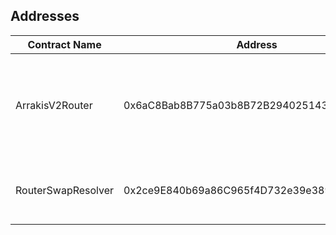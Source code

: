 ## Addresses

| Contract Name      | Address                                    | Networks                                                                                                          |
| ------------------ | ------------------------------------------ | ----------------------------------------------------------------------------------------------------------------- |
| ArrakisV2Router    | 0x6aC8Bab8B775a03b8B72B2940251432442f61B94 | [Ethereum][te], [Optimism][to], [Arbitrum][ta], [Base][tba], [BSC][tb], [Matic][tp], [Seplolia][ts], [Goerli][tg] |
| RouterSwapResolver | 0x2ce9E840b69a86C965f4D732e39e389fe69Fda51 | [Ethereum][me], [Matic][mp], [Optimism][mo], [Arbitrum][ma], [Goerli][mg]                                         |

[//]: # "These are reference links used in the body of this note and get stripped out when the markdown processor does its job. There is no need to format nicely because it shouldn't be seen. Thanks SO - http://stackoverflow.com/questions/4823468/store-comments-in-markdown-syntax"
[te]: https://etherscan.io/address/0x6aC8Bab8B775a03b8B72B2940251432442f61B94#code
[me]: https://etherscan.io/address/0x2ce9E840b69a86C965f4D732e39e389fe69Fda51#code
[tp]: https://polygonscan.com/address/0x6aC8Bab8B775a03b8B72B2940251432442f61B94#code
[mp]: https://polygonscan.com/address/0x2ce9E840b69a86C965f4D732e39e389fe69Fda51#code
[to]: https://optimistic.etherscan.io/address/0x6aC8Bab8B775a03b8B72B2940251432442f61B94#code
[mo]: https://optimistic.etherscan.io/address/0x2ce9E840b69a86C965f4D732e39e389fe69Fda51#code
[ta]: https://arbiscan.io/address/0x6aC8Bab8B775a03b8B72B2940251432442f61B94#code
[ma]: https://arbiscan.io/address/0x2ce9E840b69a86C965f4D732e39e389fe69Fda51#code
[tg]: https://goerli.etherscan.io/address/0x6aC8Bab8B775a03b8B72B2940251432442f61B94#code
[mg]: https://goerli.etherscan.io/address/0x2ce9E840b69a86C965f4D732e39e389fe69Fda51#code
[ts]: https://sepolia.etherscan.io/address/0x6aC8Bab8B775a03b8B72B2940251432442f61B94#code
[ms]: https://sepolia.etherscan.io/address/0x2ce9E840b69a86C965f4D732e39e389fe69Fda51#code
[tba]: https://basescan.org/address/0x6aC8Bab8B775a03b8B72B2940251432442f61B94#code
[mba]: https://basescan.org/address/0x2ce9E840b69a86C965f4D732e39e389fe69Fda51#code
[tb]: https://bscscan.com/address/0x6aC8Bab8B775a03b8B72B2940251432442f61B94#code
[mb]: https://bscscan.com/address/0x2ce9E840b69a86C965f4D732e39e389fe69Fda51#code
